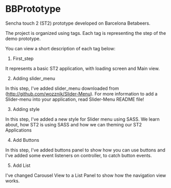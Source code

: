 BBPrototype
===========

Sencha touch 2 (ST2) prototype developed on Barcelona Betabeers.

The project is organized using tags. Each tag is representing the step of the demo prototype.

You can view a short description of each tag below:

1) First_step

It represents a basic ST2 application, with loading screen and Main view.

2) Adding slider_menu

In this step, I've added slider_menu downloaded from (http://github.com/wozznik/Slider-Menu). For more information to add a Slider-menu into your application, read Slider-Menu README file!

3) Adding style

In this step, I've added a new style for Slider menu using SASS. We learn about, how ST2 is using 
SASS and how we can theming our ST2 Applications

4) Add Buttons 

In this step, I've added buttons panel to show how you can use buttons and I've added some event listeners on controller, to catch button events.

5) Add List

I've changed Carousel View to a List Panel to show how the navigation view works.
